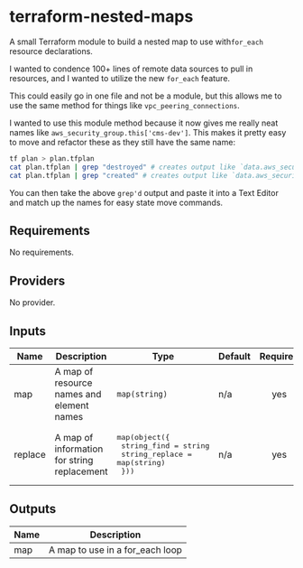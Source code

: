# terraform-nested-maps

A small Terraform module to build a nested map to use with`for_each` resource declarations.

I wanted to condence 100+ lines of remote data sources to pull in resources, and I wanted to utilize the new `for_each` feature.

This could easily go in one file and not be a module, but this allows me to use the same method for things like `vpc_peering_connections`.

I wanted to use this module method because it now gives me really neat names like `aws_security_group.this['cms-dev']`. This makes it pretty easy to move and refactor these as they still have the same name:

```bash
tf plan > plan.tfplan
cat plan.tfplan | grep "destroyed" # creates output like `data.aws_security_group.cms-dev`
cat plan.tfplan | grep "created" # creates output like `data.aws_security_group.this["cms-dev"]`
```

You can then take the above `grep'd` output and paste it into a Text Editor and match up the names for easy state move commands.

<!-- BEGINNING OF PRE-COMMIT-TERRAFORM DOCS HOOK -->
## Requirements

No requirements.

## Providers

No provider.

## Inputs

| Name | Description | Type | Default | Required |
|------|-------------|------|---------|:--------:|
| map | A map of resource names and element names | `map(string)` | n/a | yes |
| replace | A map of information for string replacement | <pre>map(object({<br>    string_find    = string<br>    string_replace = map(string)<br>  }))</pre> | n/a | yes |

## Outputs

| Name | Description |
|------|-------------|
| map | A map to use in a for\_each loop |

<!-- END OF PRE-COMMIT-TERRAFORM DOCS HOOK -->
